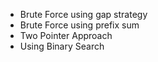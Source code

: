 * Brute Force using gap strategy
* Brute Force using prefix sum
* Two Pointer Approach
* Using Binary Search
